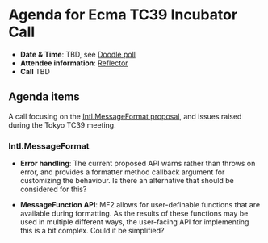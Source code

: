 # Agenda for Ecma TC39 Incubator Call

- **Date & Time**: TBD, see [Doodle poll](https://doodle.com/meeting/participate/id/elp2Bnre)
- **Attendee information**: [Reflector](https://github.com/tc39/Reflector/issues/508)
- **Call** TBD

## Agenda items

A call focusing on the [Intl.MessageFormat proposal](https://github.com/tc39/proposal-intl-messageformat),
and issues raised during the Tokyo TC39 meeting.

### Intl.MessageFormat

- **Error handling**: The current proposed API warns rather than throws on error,
  and provides a formatter method callback argument for customizing the behaviour.
  Is there an alternative that should be considered for this?

- **MessageFunction API**: MF2 allows for user-definable functions that are available during formatting.
  As the results of these functions may be used in multiple different ways,
  the user-facing API for implementing this is a bit complex.
  Could it be simplified?
